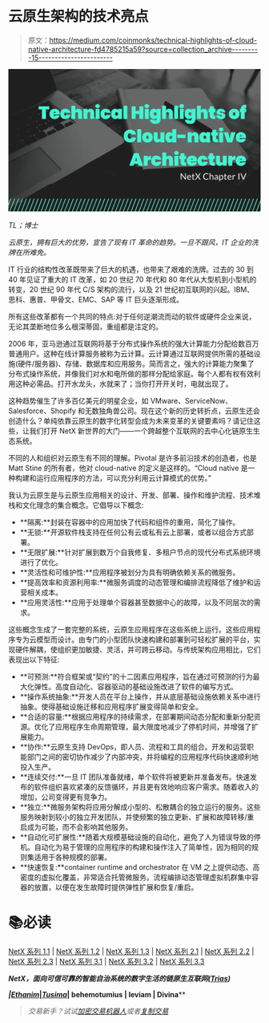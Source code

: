 # 云原生架构的技术亮点

> 原文：<https://medium.com/coinmonks/technical-highlights-of-cloud-native-architecture-fd4785215a59?source=collection_archive---------15----------------------->

![](img/132f176b393103d6d1d731b6949663a8.png)

*TL；博士*

*云原生，拥有巨大的优势，宣告了现有 IT 革命的趋势。一旦不跟风，IT 企业的洗牌在所难免。*

IT 行业的结构性改革既带来了巨大的机遇，也带来了艰难的洗牌。过去的 30 到 40 年见证了重大的 IT 改革，如 20 世纪 70 年代和 80 年代从大型机到小型机的转变，20 世纪 90 年代 C/S 架构的流行，以及 21 世纪初互联网的兴起。IBM、思科、惠普、甲骨文、EMC、SAP 等 IT 巨头逐渐形成。

所有这些改革都有一个共同的特点:对于任何逆潮流而动的软件或硬件企业来说，无论其垄断地位多么根深蒂固，重组都是注定的。

2006 年，亚马逊通过互联网将基于分布式操作系统的强大计算能力分配给数百万普通用户。这种在线计算服务被称为云计算。云计算通过互联网提供所需的基础设施(硬件/服务器)、存储、数据库和应用服务。简而言之，强大的计算能力聚集了分布式操作系统，并像我们对水和电所做的那样分配给家庭。每个人都有权有效利用这种必需品。打开水龙头，水就来了；当你打开开关时，电就出现了。

这种趋势催生了许多百亿美元的明星企业，如 VMware、ServiceNow、Salesforce、Shopify 和无数独角兽公司。现在这个新的历史转折点，云原生还会创造什么？单纯依靠云原生的数字化转型会成为未来变革的关键要素吗？请记住这些，让我们打开 NetX 新世界的大门——一个跨越整个互联网的去中心化链原生生态系统。

不同的人和组织对云原生有不同的理解。Pivotal 是许多前沿技术的创造者，也是 Matt Stine 的所有者，他对 cloud-native 的定义是这样的。“Cloud native 是一种构建和运行应用程序的方法，可以充分利用云计算模式的优势。”

我认为云原生是与云原生应用相关的设计、开发、部署、操作和维护流程、技术堆栈和文化理念的集合概念。它倡导以下概念:

*   **隔离:**封装在容器中的应用加快了代码和组件的重用，简化了操作。
*   **无锁:**开源软件栈支持在任何公有云或私有云上部署，或者以组合方式部署。
*   **无限扩展:**针对扩展到数万个自我修复、多租户节点的现代分布式系统环境进行了优化。
*   **灵活性和可维护性:**应用程序被划分为具有明确依赖关系的微服务。
*   **提高效率和资源利用率:**微服务调度的动态管理和编排流程降低了维护和运营相关成本。
*   **应用灵活性:**应用于处理单个容器甚至数据中心的故障，以及不同层次的需求。

这些概念生成了一套完整的系统，云原生应用程序在这些系统上运行。这些应用程序专为云模型而设计。由专门的小型团队快速构建和部署到可轻松扩展的平台，实现硬件解耦，使组织更加敏捷、灵活，并可跨云移动。与传统架构应用相比，它们表现出以下特征:

*   **可预测:**符合框架或“契约”的十二因素应用程序，旨在通过可预测的行为最大化弹性。高度自动化、容器驱动的基础设施改进了软件的编写方式。
*   **操作系统抽象:**开发人员在平台上操作，并从底层基础设施依赖关系中进行抽象。使得基础设施迁移和应用程序扩展变得简单和安全。
*   **合适的容量:**根据应用程序的持续需求，在部署期间动态分配和重新分配资源。优化了应用程序生命周期管理，最大限度地减少了停机时间，并增强了扩展能力。
*   **协作:**云原生支持 DevOps，即人员、流程和工具的组合。开发和运营职能部门之间的密切协作减少了内部冲突，并将编程的应用程序代码快速顺利地投入生产。
*   **连续交付:**一旦 IT 团队准备就绪，单个软件将被更新并准备发布。快速发布的软件组织喜欢紧凑的反馈循环，并且更有效地响应客户需求。随着收入的增加，公司变得更有竞争力。
*   **独立:**微服务架构将应用分解成小型的、松散耦合的独立运行的服务。这些服务映射到较小的独立开发团队，并使频繁的独立更新、扩展和故障转移/重启成为可能，而不会影响其他服务。
*   **自动化可扩展性:**随着大规模基础设施的自动化，避免了人为错误导致的停机。自动化为易于管理的应用程序的构建和操作注入了简单性，因为相同的规则集适用于各种规模的部署。
*   **快速恢复:**container runtime and orchestrator 在 VM 之上提供动态、高密度的虚拟化覆盖，非常适合托管微服务。流程编排动态管理虚拟机群集中容器的放置，以便在发生故障时提供弹性扩展和恢复/重启。

# 📚必读

[NetX 系列 1.1](/triaslab/rethinking-the-it-industry-d101384e801) | [NetX 系列 1.2](/coinmonks/a-letter-from-satoshi-nakamoto-345a45d012bb) | [NetX 系列 1.3](/coinmonks/out-of-control-the-post-it-evolution-dd64e05ff5bc) | [NetX 系列 2.1](/coinmonks/life-emerges-9ebf26304cd4) | [NetX 系列 2.2](/coinmonks/life-is-out-of-control-9f8e5b7b4b99) | [NetX 系列 2.3](/coinmonks/the-kite-flies-up-and-i-become-the-kite-40678b9dabda) | [NetX 系列 3.1](/coinmonks/the-container-in-the-it-field-21250e3e8b5) | [NetX 系列 3.2](/coinmonks/microservice-architecture-for-new-technologies-d0e37cfccdfa) | [NetX 系列 3.3](/coinmonks/from-service-mesh-to-serverless-570ebd69c884)

***NetX，面向可信可靠的智能自治系统的数字生活的链原生互联网(***[***Trias***](https://www.trias.one/)***)***

[](https://www.triathon.space/#/)****|***[***Ethanim***](https://www.ethanim.network/)***|***[***Tusima***](https://www.tusima.network/#/)***| behemotumius | leviam | Divina****

> *交易新手？试试[加密交易机器人](/coinmonks/crypto-trading-bot-c2ffce8acb2a)或者[复制交易](/coinmonks/top-10-crypto-copy-trading-platforms-for-beginners-d0c37c7d698c)*